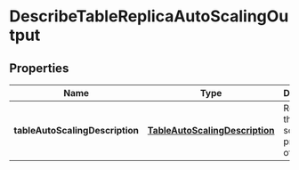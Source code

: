 

# DescribeTableReplicaAutoScalingOutput


## Properties

| Name | Type | Description | Notes |
|------------ | ------------- | ------------- | -------------|
|**tableAutoScalingDescription** | [**TableAutoScalingDescription**](TableAutoScalingDescription.md) | Represents the auto scaling properties of the table. |  [optional] |



